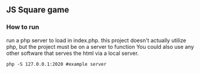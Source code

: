 ## JS Square game

### How to run

run a php server to load in index.php. this project doesn't actually utilize php, but the project must be on a server to function
You could also use any other software that serves the html via a local server.

```
php -S 127.0.0.1:2020 #example server
```
